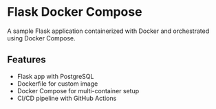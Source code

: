 # Flask Docker Compose

A sample Flask application containerized with Docker and orchestrated using Docker Compose.

## Features

- Flask app with PostgreSQL
- Dockerfile for custom image
- Docker Compose for multi-container setup
- CI/CD pipeline with GitHub Actions
